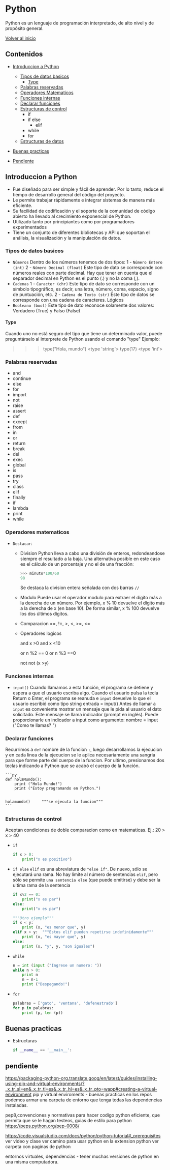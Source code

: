 # Python
Python es un lenguaje de programación interpretado, de alto nivel y de propósito general.

[Volver al inicio](./README.md)

## Contenidos
- [Introduccion a Python](#introduccion-a-python)
    - [Tipos de datos basicos](#tipos-de-datos-basicos)
        - [Type](#type)
    - [Palabras reservadas](#palabras-resevadas)
    - [Operadores Matematicos](#operadores-matematicos)
    - [Funciones internas](#funciones-internas)
    - [Declarar funciones](#declarar-funciones)
    - [Estructuras de control](#estructuras-de-control)
        - if
        - if else
            - elif
        - while
        - for
    - [Estructuras de datos]()

- [Buenas practicas]()
- [Pendiente](#pendiente)


## Introduccion a Python
- Fue diseñado para ser simple y fácil de aprender. Por lo tanto, reduce el tiempo de desarrollo general del código del proyecto.
- Le permite trabajar rápidamente e integrar sistemas de manera más eficiente.
- Su facilidad de codificación y el soporte de la comunidad de código abierto ha llevado al crecimiento exponencial de Python.
- Utilizado tanto por principiantes como por programadores experimentados
- Tiene un conjunto de diferentes bibliotecas y API que soportan el análisis, la visualización y la manipulación de datos.

### Tipos de datos basicos
- `Números`
Dentro de los números tenemos de dos tipos:
1 - `Número Entero (int)`
2 - `Número Decimal (float)`
Este tipo de dato se corresponde con números reales con parte decimal. Hay que tener en cuenta que el separador decimal en Python es el punto (.) y no la coma (,).
- `Cadenas`
1 - `Caracter (chr)`
Este tipo de dato se corresponde con un símbolo tipográfico, es decir, una letra, número, coma, espacio, signo de puntuación, etc.
2 - `Cadena de Texto (str)`
Este tipo de datos se corresponde con una cadena de caracteres.
Lógicos
- `Booleano (bool)`
Este tipo de dato reconoce solamente dos valores: Verdadero (True) y Falso (False)
#### Type
Cuando uno no está seguro del tipo que tiene un determinado valor, puede
preguntárselo al interprete de Python usando el comando "type"
Ejemplo:
>>> type("Hola, mundo")
<type 'string'>
>>> type(17)
<type 'int'>

### Palabras reservadas
- and
- continue
- else
- for
- import
- not
- raise
- assert
- def
- except
- from
- in
- or
- return
- break
- del
- exec
- global
- is
- pass
- try
- class
- elif
- finally
- if
- lambda
- print
- while

### Operadores matematicos
- `Destacar`:

    - Division
    Python lleva a cabo una división de enteros, redondeandose siempre el resultado a la baja.
        Una alternativa posible en este caso es el cálculo de un porcentaje y no el de una fracción:

        ```py
        >>> minuto*100/60
        98
        ```
        Se destaca la division entera señalada con dos barras `//`

    - Modulo
    Puede usar el operador modulo para extraer el dígito más a la derecha de un número. Por ejemplo, x % 10 devuelve el dígito más a la derecha de x (en base 10). De forma similar, x % 100 devuelve los dos últimos dígitos.

    - Comparacion
    ==, !=, >, <, >=, <=

    - Operadores logicos

        and
        x >0 and x <10

        or
        n %2 == 0 or n %3 ==0

        not
        not (x >y)

### Funciones internas
- `input()`
Cuando llamamos a esta función, el programa se detiene y espera a que el usuario escriba algo. Cuando el usuario pulsa la tecla Return o Enter, el programa se reanuda e `input` devuelve lo que el usuario escribió
como tipo string
    entrada = input()
Antes de llamar a `input` es conveniente mostrar un mensaje que le pida al usuario el dato solicitado. Este mensaje se llama indicador (prompt en inglés). Puede proporcionarle un indicador a input como argumento:
    nombre = input ("Como te llamas? ")

### Declarar funciones
Recurrimos a `def` nombre de la funcion `:`, luego desarrollamos la ejecucion y en cada linea de la ejecucion se le aplica necesariamente una sangria para que forme parte del cuerpo de la funcion.
Por ultimo, presionamos dos teclas <ENTER> indicando a Python
que se acabó el cuerpo de la función.

    ```py
    def holaMundo():
        print ("Hola Mundo!")
        print ("Estoy programando en Python.")


    holamundo()     """se ejecuta la funcion"""
    ```

### Estructuras de control
Aceptan condiciones de doble comparacion como en matematicas. 
Ej.: 20 > x > 40

- `if`

    ```py
    if x > 0:
        print("x es positivo")
    ```

- `if else`
`elif` es una abreviatura de `"else if"`. De nuevo, sólo se ejecutará una rama. No hay limite al número de sentencias `elif`, pero sólo se permite `una sentencia else` (que puede omitirse) y debe ser la ultima rama de la sentencia

    ```py
    if x%2 == 0:
        print("x es par")
    else:
        print("x es par")

    """Otro ejemplo"""
    if x < y:
        print (x, "es menor que", y)
    elif x > y:  """Estos elif pueden repetirse indefinidamente"""
        print (x, "es mayor que", y)
    else:
        print (x, "y", y, "son iguales")
    ```

- `while`

    ```py
    n = int (input ("Ingrese un numero: "))
    while n > 0:
        print n
        n = n-1
        print ("Despegando!")
    ```

- `for`

    ```py
    palabras = ['gato', 'ventana', 'defenestrado']
    for p in palabras:
        print (p, len (p))
    ```

## Buenas practicas
- Estructuras

    ```py
    if __name__ == '__main__':
    ```
## pendiente
https://packaging-python-org.translate.goog/en/latest/guides/installing-using-pip-and-virtual-environments/?_x_tr_sl=en&_x_tr_tl=es&_x_tr_hl=es&_x_tr_pto=wapp#creating-a-virtual-environment
pip y virtual enviroments - buenas practicas
en los repos podemos armar una carpeta de entorno que tenga todas las dependencias instaladas.

pep8,convenciones y normativas para hacer codigo python eficiente, que permita que se le hagan testeos, guias de estilo para python
https://peps.python.org/pep-0008/ 

https://code.visualstudio.com/docs/python/python-tutorial#_prerequisites 
ver video y clase
ver camino para usar python en la extension python
ver carpeta con paginas de python

entornos virtuales, dependencias - tener muchas versiones de python en una misma computadora.